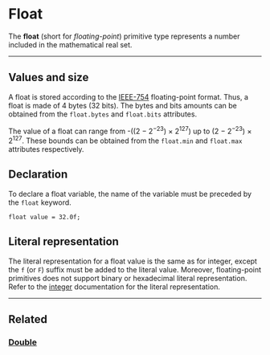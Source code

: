 # Float
The **float** (short for _floating-point_) primitive type represents a number included in the mathematical real set.


---


## Values and size
A float is stored according to the [IEEE-754](https://en.wikipedia.org/wiki/IEEE_754) floating-point format.
Thus, a float is made of 4 bytes (32 bits).
The bytes and bits amounts can be obtained from the `float.bytes` and `float.bits` attributes.

The value of a float can range from -((2 − 2<sup>−23</sup>) × 2<sup>127</sup>) up to (2 − 2<sup>−23</sup>) × 2<sup>127</sup>.
These bounds can be obtained from the `float.min` and `float.max` attributes respectively.


## Declaration
To declare a float variable, the name of the variable must be preceded by the `float` keyword.
```poly
float value = 32.0f;
```


## Literal representation
The literal representation for a float value is the same as for integer, except the `f` (or `F`) suffix must be added to the literal value.
Moreover, floating-point primitives does not support binary or hexadecimal literal representation.
Refer to the [integer](Integer.md) documentation for the literal representation.


---


## Related
### [Double](Double.md)